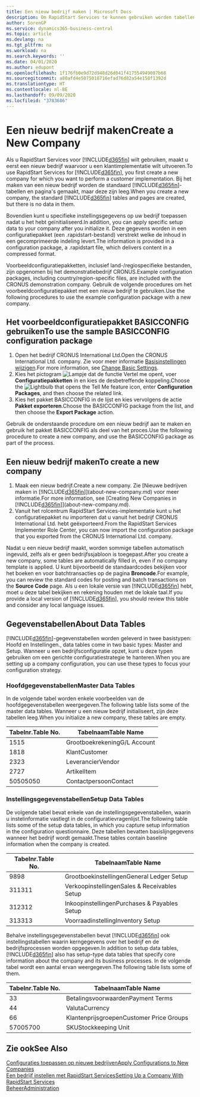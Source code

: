 ```yaml
---
title: Een nieuw bedrijf maken | Microsoft Docs
description: Om RapidStart Services te kunnen gebruiken worden tabellen en pagina's gemaakt, maar ze bevatten geen gegevens.
author: SorenGP
ms.service: dynamics365-business-central
ms.topic: article
ms.devlang: na
ms.tgt_pltfrm: na
ms.workload: na
ms.search.keywords: ''
ms.date: 04/01/2020
ms.author: edupont
ms.openlocfilehash: 1f176fb0e9d72d948d26d041f417554949087b68
ms.sourcegitcommit: a80afd4e5075018716efad76d82a54e158f1392d
ms.translationtype: HT
ms.contentlocale: nl-BE
ms.lasthandoff: 09/09/2020
ms.locfileid: "3783686"
---
```

# <a name="create-a-new-company"></a><span data-ttu-id="cfcd0-103">Een nieuw bedrijf maken</span><span class="sxs-lookup"><span data-stu-id="cfcd0-103">Create a New Company</span></span>
<span data-ttu-id="cfcd0-104">Als u RapidStart Services voor [!INCLUDE[d365fin](includes/d365fin_md.md)] wilt gebruiken, maakt u eerst een nieuw bedrijf waarvoor u een klantimplementatie wilt uitvoeren.</span><span class="sxs-lookup"><span data-stu-id="cfcd0-104">To use RapidStart Services for [!INCLUDE[d365fin](includes/d365fin_md.md)], you first create a new company for which you want to perform a customer implementation.</span></span> <span data-ttu-id="cfcd0-105">Bij het maken van een nieuw bedrijf worden de standaard [!INCLUDE[d365fin](includes/d365fin_md.md)]-tabellen en pagina's gemaakt, maar deze zijn leeg.</span><span class="sxs-lookup"><span data-stu-id="cfcd0-105">When you create a new company, the standard [!INCLUDE[d365fin](includes/d365fin_md.md)] tables and pages are created, but there is no data in them.</span></span>

<span data-ttu-id="cfcd0-106">Bovendien kunt u specifieke instellingsgegevens op uw bedrijf toepassen nadat u het hebt geïnitialiseerd.</span><span class="sxs-lookup"><span data-stu-id="cfcd0-106">In addition, you can apply specific setup data to your company after you initialize it.</span></span> <span data-ttu-id="cfcd0-107">Deze gegevens worden in een configuratiepakket (een .rapidstart-bestand) verstrekt welke de inhoud in een gecomprimeerde indeling levert.</span><span class="sxs-lookup"><span data-stu-id="cfcd0-107">The information is provided in a configuration package, a .rapidstart file, which delivers content in a compressed format.</span></span>  

<span data-ttu-id="cfcd0-108">Voorbeeldconfiguratiepakketten, inclusief land-/regiospecifieke bestanden, zijn opgenomen bij het demonstratiebedrijf CRONUS.</span><span class="sxs-lookup"><span data-stu-id="cfcd0-108">Example configuration packages, including country/region-specific files, are included with the CRONUS demonstration company.</span></span> <span data-ttu-id="cfcd0-109">Gebruik de volgende procedures om het voorbeeldconfiguratiepakket met een nieuw bedrijf te gebruiken.</span><span class="sxs-lookup"><span data-stu-id="cfcd0-109">Use the following procedures to use the example configuration package with a new company.</span></span>  

## <a name="to-use-the-sample-basicconfig-configuration-package"></a><span data-ttu-id="cfcd0-110">Het voorbeeldconfiguratiepakket BASICCONFIG gebruiken</span><span class="sxs-lookup"><span data-stu-id="cfcd0-110">To use the sample BASICCONFIG configuration package</span></span>  
1. <span data-ttu-id="cfcd0-111">Open het bedrijf CRONUS International Ltd.</span><span class="sxs-lookup"><span data-stu-id="cfcd0-111">Open the CRONUS International Ltd. company.</span></span> <span data-ttu-id="cfcd0-112">Zie voor meer informatie [Basisinstellingen wijzigen](ui-change-basic-settings.md).</span><span class="sxs-lookup"><span data-stu-id="cfcd0-112">For more information, see [Change Basic Settings](ui-change-basic-settings.md).</span></span>
2. <span data-ttu-id="cfcd0-113">Kies het pictogram ![Lampje dat de functie Vertel me opent](media/ui-search/search_small.png "Vertel me wat u wilt doen"), voer **Configuratiepakketten** in en kies de desbetreffende koppeling.</span><span class="sxs-lookup"><span data-stu-id="cfcd0-113">Choose the ![Lightbulb that opens the Tell Me feature](media/ui-search/search_small.png "Tell me what you want to do") icon, enter **Configuration Packages**, and then choose the related link.</span></span>  
3. <span data-ttu-id="cfcd0-114">Kies het pakket BASICCONFIG in de lijst en kies vervolgens de actie **Pakket exporteren**.</span><span class="sxs-lookup"><span data-stu-id="cfcd0-114">Choose the BASICCONFIG package from the list, and then choose the **Export Package** action.</span></span>  

<span data-ttu-id="cfcd0-115">Gebruik de onderstaande procedure om een nieuw bedrijf aan te maken en gebruik het pakket BASICCONFIG als deel van het proces.</span><span class="sxs-lookup"><span data-stu-id="cfcd0-115">Use the following procedure to create a new company, and use the BASICCONFIG package as part of the process.</span></span>  

## <a name="to-create-a-new-company"></a><span data-ttu-id="cfcd0-116">Een nieuw bedrijf maken</span><span class="sxs-lookup"><span data-stu-id="cfcd0-116">To create a new company</span></span>  
1. <span data-ttu-id="cfcd0-117">Maak een nieuw bedrijf.</span><span class="sxs-lookup"><span data-stu-id="cfcd0-117">Create a new company.</span></span> <span data-ttu-id="cfcd0-118">Zie [Nieuwe bedrijven maken in [!INCLUDE[d365fin](includes/d365fin_md.md)]](about-new-company.md) voor meer informatie.</span><span class="sxs-lookup"><span data-stu-id="cfcd0-118">For more information, see [Creating New Companies in [!INCLUDE[d365fin](includes/d365fin_md.md)]](about-new-company.md).</span></span>
2. <span data-ttu-id="cfcd0-119">Vanuit het rolcentrum RapidStart Services-implementatie kunt u het configuratiepakket nu importeren dat u vanuit het bedrijf CRONUS International Ltd. hebt geëxporteerd.</span><span class="sxs-lookup"><span data-stu-id="cfcd0-119">From the RapidStart Services Implementer Role Center, you can now import the configuration package that you exported from the CRONUS International Ltd. company.</span></span>

<span data-ttu-id="cfcd0-120">Nadat u een nieuw bedrijf maakt, worden sommige tabellen automatisch ingevuld, zelfs als er geen bedrijfssjabloon is toegepast.</span><span class="sxs-lookup"><span data-stu-id="cfcd0-120">After you create a new company, some tables are automatically filled in, even if no company template is applied.</span></span> <span data-ttu-id="cfcd0-121">U kunt bijvoorbeeld de standaardcodes bekijken voor het boeken en voor batchtransacties op de pagina **Broncode**.</span><span class="sxs-lookup"><span data-stu-id="cfcd0-121">For example, you can review the standard codes for posting and batch transactions on the **Source Code** page.</span></span> <span data-ttu-id="cfcd0-122">Als u een lokale versie van [!INCLUDE[d365fin](includes/d365fin_md.md)] hebt, moet u deze tabel bekijken en rekening houden met de lokale taal.</span><span class="sxs-lookup"><span data-stu-id="cfcd0-122">If you provide a local version of [!INCLUDE[d365fin](includes/d365fin_md.md)], you should review this table and consider any local language issues.</span></span>

## <a name="about-data-tables"></a><span data-ttu-id="cfcd0-123">Gegevenstabellen</span><span class="sxs-lookup"><span data-stu-id="cfcd0-123">About Data Tables</span></span>
[!INCLUDE[d365fin](includes/d365fin_md.md)]<span data-ttu-id="cfcd0-124">-gegevenstabellen worden geleverd in twee basistypen: Hoofd en Instellingen.</span><span class="sxs-lookup"><span data-stu-id="cfcd0-124">, data tables come in two basic types: Master and Setup.</span></span> <span data-ttu-id="cfcd0-125">Wanneer u een bedrijfsconfiguratie opzet, kunt u deze typen gebruiken om een gerichte configuratiestrategie te hanteren.</span><span class="sxs-lookup"><span data-stu-id="cfcd0-125">When you are setting up a company configuration, you can use these types to focus your configuration strategy.</span></span>  

### <a name="master-data-tables"></a><span data-ttu-id="cfcd0-126">Hoofdgegevenstabellen</span><span class="sxs-lookup"><span data-stu-id="cfcd0-126">Master Data Tables</span></span>  
<span data-ttu-id="cfcd0-127">In de volgende tabel worden enkele voorbeelden van de hoofdgegevenstabellen weergegeven.</span><span class="sxs-lookup"><span data-stu-id="cfcd0-127">The following table lists some of the master data tables.</span></span> <span data-ttu-id="cfcd0-128">Wanneer u een nieuw bedrijf initialiseert, zijn deze tabellen leeg.</span><span class="sxs-lookup"><span data-stu-id="cfcd0-128">When you initialize a new company, these tables are empty.</span></span>  

|<span data-ttu-id="cfcd0-129">Tabelnr.</span><span class="sxs-lookup"><span data-stu-id="cfcd0-129">Table No.</span></span>|<span data-ttu-id="cfcd0-130">Tabelnaam</span><span class="sxs-lookup"><span data-stu-id="cfcd0-130">Table Name</span></span>|  
|-------------------|--------------------|  
|<span data-ttu-id="cfcd0-131">15</span><span class="sxs-lookup"><span data-stu-id="cfcd0-131">15</span></span>|<span data-ttu-id="cfcd0-132">Grootboekrekening</span><span class="sxs-lookup"><span data-stu-id="cfcd0-132">G/L Account</span></span>|  
|<span data-ttu-id="cfcd0-133">18</span><span class="sxs-lookup"><span data-stu-id="cfcd0-133">18</span></span>|<span data-ttu-id="cfcd0-134">Klant</span><span class="sxs-lookup"><span data-stu-id="cfcd0-134">Customer</span></span>|  
|<span data-ttu-id="cfcd0-135">23</span><span class="sxs-lookup"><span data-stu-id="cfcd0-135">23</span></span>|<span data-ttu-id="cfcd0-136">Leverancier</span><span class="sxs-lookup"><span data-stu-id="cfcd0-136">Vendor</span></span>|  
|<span data-ttu-id="cfcd0-137">27</span><span class="sxs-lookup"><span data-stu-id="cfcd0-137">27</span></span>|<span data-ttu-id="cfcd0-138">Artikel</span><span class="sxs-lookup"><span data-stu-id="cfcd0-138">Item</span></span>|  
|<span data-ttu-id="cfcd0-139">5050</span><span class="sxs-lookup"><span data-stu-id="cfcd0-139">5050</span></span>|<span data-ttu-id="cfcd0-140">Contactpersoon</span><span class="sxs-lookup"><span data-stu-id="cfcd0-140">Contact</span></span>|  

### <a name="setup-data-tables"></a><span data-ttu-id="cfcd0-141">Instellingsgegevenstabellen</span><span class="sxs-lookup"><span data-stu-id="cfcd0-141">Setup Data Tables</span></span>  
<span data-ttu-id="cfcd0-142">De volgende tabel bevat enkele van de instellingsgegevenstabellen, waarin u instelinformatie vastlegt in de configuratievragenlijst.</span><span class="sxs-lookup"><span data-stu-id="cfcd0-142">The following table lists some of the setup data tables, in which you capture setup information in the configuration questionnaire.</span></span> <span data-ttu-id="cfcd0-143">Deze tabellen bevatten basislijngegevens wanneer het bedrijf wordt gemaakt.</span><span class="sxs-lookup"><span data-stu-id="cfcd0-143">These tables contain baseline information when the company is created.</span></span>  

|<span data-ttu-id="cfcd0-144">Tabelnr.</span><span class="sxs-lookup"><span data-stu-id="cfcd0-144">Table No.</span></span>|<span data-ttu-id="cfcd0-145">Tabelnaam</span><span class="sxs-lookup"><span data-stu-id="cfcd0-145">Table Name</span></span>|  
|-------------------|--------------------|  
|<span data-ttu-id="cfcd0-146">98</span><span class="sxs-lookup"><span data-stu-id="cfcd0-146">98</span></span>|<span data-ttu-id="cfcd0-147">Grootboekinstellingen</span><span class="sxs-lookup"><span data-stu-id="cfcd0-147">General Ledger Setup</span></span>|  
|<span data-ttu-id="cfcd0-148">311</span><span class="sxs-lookup"><span data-stu-id="cfcd0-148">311</span></span>|<span data-ttu-id="cfcd0-149">Verkoopinstellingen</span><span class="sxs-lookup"><span data-stu-id="cfcd0-149">Sales & Receivables Setup</span></span>|  
|<span data-ttu-id="cfcd0-150">312</span><span class="sxs-lookup"><span data-stu-id="cfcd0-150">312</span></span>|<span data-ttu-id="cfcd0-151">Inkoopinstellingen</span><span class="sxs-lookup"><span data-stu-id="cfcd0-151">Purchases & Payables Setup</span></span>|  
|<span data-ttu-id="cfcd0-152">313</span><span class="sxs-lookup"><span data-stu-id="cfcd0-152">313</span></span>|<span data-ttu-id="cfcd0-153">Voorraadinstelling</span><span class="sxs-lookup"><span data-stu-id="cfcd0-153">Inventory Setup</span></span>|  

<span data-ttu-id="cfcd0-154">Behalve instellingsgegevenstabellen bevat [!INCLUDE[d365fin](includes/d365fin_md.md)] ook instellingstabellen waarin kerngegevens over het bedrijf en de bedrijfsprocessen worden opgegeven.</span><span class="sxs-lookup"><span data-stu-id="cfcd0-154">In addition to setup data tables, [!INCLUDE[d365fin](includes/d365fin_md.md)] also has setup-type data tables that specify core information about the company and its business processes.</span></span> <span data-ttu-id="cfcd0-155">In de volgende tabel wordt een aantal ervan weergegeven.</span><span class="sxs-lookup"><span data-stu-id="cfcd0-155">The following table lists some of them.</span></span>  

|<span data-ttu-id="cfcd0-156">Tabelnr.</span><span class="sxs-lookup"><span data-stu-id="cfcd0-156">Table No.</span></span>|<span data-ttu-id="cfcd0-157">Tabelnaam</span><span class="sxs-lookup"><span data-stu-id="cfcd0-157">Table Name</span></span>|  
|-------------------|--------------------|  
|<span data-ttu-id="cfcd0-158">3</span><span class="sxs-lookup"><span data-stu-id="cfcd0-158">3</span></span>|<span data-ttu-id="cfcd0-159">Betalingsvoorwaarden</span><span class="sxs-lookup"><span data-stu-id="cfcd0-159">Payment Terms</span></span>|  
|<span data-ttu-id="cfcd0-160">4</span><span class="sxs-lookup"><span data-stu-id="cfcd0-160">4</span></span>|<span data-ttu-id="cfcd0-161">Valuta</span><span class="sxs-lookup"><span data-stu-id="cfcd0-161">Currency</span></span>|  
|<span data-ttu-id="cfcd0-162">6</span><span class="sxs-lookup"><span data-stu-id="cfcd0-162">6</span></span>|<span data-ttu-id="cfcd0-163">Klantenprijsgroepen</span><span class="sxs-lookup"><span data-stu-id="cfcd0-163">Customer Price Groups</span></span>|  
|<span data-ttu-id="cfcd0-164">5700</span><span class="sxs-lookup"><span data-stu-id="cfcd0-164">5700</span></span>|<span data-ttu-id="cfcd0-165">SKU</span><span class="sxs-lookup"><span data-stu-id="cfcd0-165">Stockkeeping Unit</span></span>|

  

## <a name="see-also"></a><span data-ttu-id="cfcd0-166">Zie ook</span><span class="sxs-lookup"><span data-stu-id="cfcd0-166">See Also</span></span>  
[<span data-ttu-id="cfcd0-167">Configuraties toepassen op nieuwe bedrijven</span><span class="sxs-lookup"><span data-stu-id="cfcd0-167">Apply Configurations to New Companies</span></span>](admin-apply-configuration-to-new-companies.md)  
[<span data-ttu-id="cfcd0-168">Een bedrijf instellen met RapidStart Services</span><span class="sxs-lookup"><span data-stu-id="cfcd0-168">Setting Up a Company With RapidStart Services</span></span>](admin-set-up-a-company-with-rapidstart.md)  
[<span data-ttu-id="cfcd0-169">Beheer</span><span class="sxs-lookup"><span data-stu-id="cfcd0-169">Administration</span></span>](admin-setup-and-administration.md)
